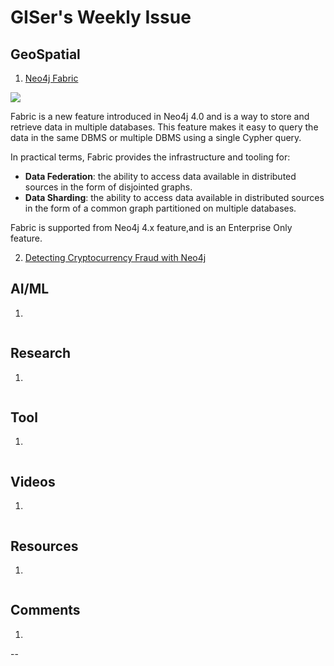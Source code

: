 # GISer's Weekly Issue

## GeoSpatial

1. [Neo4j Fabric](https://neo4j.com/blog/getting-started-with-neo4j-fabric/)

![](https://external-content.duckduckgo.com/iu/?u=https%3A%2F%2Fwww.tigergraph.com%2Fwp-content%2Fuploads%2F2020%2F02%2Fneo4j_fabric.png&f=1&nofb=1)

Fabric is a new feature introduced in Neo4j 4.0 and is a way to store and retrieve data in multiple databases. This feature makes it easy to query the data in the same DBMS or multiple DBMS using a single Cypher query.

In practical terms, Fabric provides the infrastructure and tooling for:

- **Data Federation**: the ability to access data available in distributed sources in the form of disjointed graphs.
- **Data Sharding**: the ability to access data available in distributed sources in the form of a common graph partitioned on multiple databases.

Fabric is supported from Neo4j 4.x feature,and is an Enterprise Only feature.

2. [Detecting Cryptocurrency Fraud with Neo4j](https://neo4j.com/blog/detecting-cryptocurrency-fraud-with-neo4j/)
## AI/ML

1. []()

![]()

## Research

1. []()

![]()

## Tool

1. []()

![]()

## Videos

1. []()

![]()

## Resources

1. []()

![]()

## Comments

1.

--[]()
